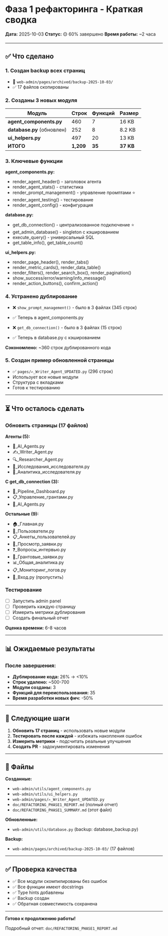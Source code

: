 # Фаза 1 рефакторинга - Краткая сводка

**Дата:** 2025-10-03
**Статус:** 🟡 60% завершено
**Время работы:** ~2 часа

---

## ✅ Что сделано

### 1. Создан backup всех страниц
- 📁 `web-admin/pages/archived/backup-2025-10-03/`
- ✅ 17 файлов скопированы

### 2. Созданы 3 новых модуля

| Модуль | Строк | Функций | Размер |
|--------|-------|---------|--------|
| **agent_components.py** | 460 | 7 | 16 KB |
| **database.py** (обновлен) | 252 | 8 | 8.2 KB |
| **ui_helpers.py** | 497 | 20 | 13 KB |
| **ИТОГО** | **1,209** | **35** | **37 KB** |

### 3. Ключевые функции

**agent_components.py:**
- render_agent_header() - заголовок агента
- render_agent_stats() - статистика
- render_prompt_management() - управление промптами ⭐
- render_agent_testing() - тестирование
- render_agent_config() - конфигурация

**database.py:**
- get_db_connection() - централизованное подключение ⭐
- get_admin_database() - singleton с кэшированием
- execute_query() - универсальный SQL
- get_table_info(), get_table_count()

**ui_helpers.py:**
- render_page_header(), render_tabs()
- render_metric_cards(), render_data_table()
- render_filters(), render_search_box(), render_pagination()
- show_success/error/warning/info_message()
- render_action_buttons(), confirm_action()

### 4. Устранено дублирование

- ❌ `show_prompt_management()` - было в 3 файлах (345 строк)
- ✅ Теперь в agent_components.py

- ❌ `get_db_connection()` - было в 3 файлах (15 строк)
- ✅ Теперь в database.py с кэшированием

**Сэкономлено:** ~360 строк дублированного кода

### 5. Создан пример обновленной страницы

- ✅ `pages/✍️_Writer_Agent_UPDATED.py` (296 строк)
- Использует все новые модули
- Структура с вкладками
- Готов к тестированию

---

## ⏳ Что осталось сделать

### Обновить страницы (17 файлов)

**Агенты (5):**
- 🤖_AI_Agents.py
- ✍️_Writer_Agent.py
- 🔍_Researcher_Agent.py
- 🔬_Исследования_исследователя.py
- 🔬_Аналитика_исследователя.py

**С get_db_connection (3):**
- 🎯_Pipeline_Dashboard.py
- 📋_Управление_грантами.py
- 🤖_AI_Agents.py

**Остальные (9):**
- 🏠_Главная.py
- 👥_Пользователи.py
- 📋_Анкеты_пользователей.py
- 📄_Просмотр_заявки.py
- ❓_Вопросы_интервью.py
- 📄_Грантовые_заявки.py
- 📊_Общая_аналитика.py
- 📋_Мониторинг_логов.py
- 🔐_Вход.py (пропустить)

### Тестирование

- [ ] Запустить admin panel
- [ ] Проверить каждую страницу
- [ ] Измерить метрики дублирования
- [ ] Создать финальный отчет

**Оценка времени:** 6-8 часов

---

## 📊 Ожидаемые результаты

### После завершения:

- **Дублирование кода:** 26% → <10%
- **Строк удалено:** ~500-700
- **Модули созданы:** 3
- **Функций для переиспользования:** 35
- **Время разработки новых фич:** -50%

---

## 🎯 Следующие шаги

1. **Обновить 17 страниц** - использовать новые модули
2. **Тестировать после каждой** - избежать накопления ошибок
3. **Измерить метрики** - подсчитать реальные улучшения
4. **Создать PR** - задокументировать изменения

---

## 📁 Файлы

**Созданные:**
- `web-admin/utils/agent_components.py`
- `web-admin/utils/ui_helpers.py`
- `web-admin/pages/✍️_Writer_Agent_UPDATED.py`
- `doc/REFACTORING_PHASE1_REPORT.md` (полный отчет)
- `doc/REFACTORING_PHASE1_SUMMARY.md` (этот файл)

**Обновленные:**
- `web-admin/utils/database.py` (backup: database_backup.py)

**Backup:**
- `web-admin/pages/archived/backup-2025-10-03/` (17 файлов)

---

## ✅ Проверка качества

- ✅ Все модули скомпилированы без ошибок
- ✅ Все функции имеют docstrings
- ✅ Type hints добавлены
- ✅ Backup создан
- ✅ Обратная совместимость сохранена

---

**Готово к продолжению работы!**

Подробный отчет: `doc/REFACTORING_PHASE1_REPORT.md`
